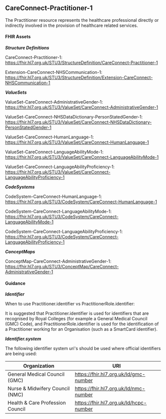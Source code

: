 ## CareConnect-Practitioner-1 ##

The Practitioner resource represents the healthcare professional directly or indirectly involved in the provision of healthcare related services.

#### FHIR Assets ####

***Structure Definitions***
CareConnect-Practitioner-1: <a href="https://fhir.hl7.org.uk/STU3/StructureDefinition/CareConnect-Practitioner-1"> https://fhir.hl7.org.uk/STU3/StructureDefinition/CareConnect-Practitioner-1 </a>
Extension-CareConnect-NHSCommunication-1: <a href="https://fhir.hl7.org.uk/STU3/StructureDefinition/Extension-CareConnect-NHSCommunication-1"> https://fhir.hl7.org.uk/STU3/StructureDefinition/Extension-CareConnect-NHSCommunication-1 </a>


***ValueSets***

ValueSet-CareConnect-AdministrativeGender-1: <a href="https://fhir.hl7.org.uk/STU3/ValueSet/CareConnect-AdministrativeGender-1"> https://fhir.hl7.org.uk/STU3/ValueSet/CareConnect-AdministrativeGender-1 </a>

ValueSet-CareConnect-NHSDataDictionary-PersonStatedGender-1: <a href="https://fhir.hl7.org.uk/STU3/ValueSet/CareConnect-NHSDataDictionary-PersonStatedGender-1"> https://fhir.hl7.org.uk/STU3/ValueSet/CareConnect-NHSDataDictionary-PersonStatedGender-1 </a>

ValueSet-CareConnect-HumanLanguage-1: <a href="https://fhir.hl7.org.uk/STU3/ValueSet/CareConnect-HumanLanguage-1"> https://fhir.hl7.org.uk/STU3/ValueSet/CareConnect-HumanLanguage-1 </a>

ValueSet-CareConnect-LanguageAbilityMode-1: <a href="https://fhir.hl7.org.uk/STU3/ValueSet/CareConnect-LanguageAbilityMode-1"> https://fhir.hl7.org.uk/STU3/ValueSet/CareConnect-LanguageAbilityMode-1 </a>

ValueSet-CareConnect-LanguageAbilityProficiency-1: <a href="https://fhir.hl7.org.uk/STU3/ValueSet/CareConnect-LanguageAbilityProficiency-1"> https://fhir.hl7.org.uk/STU3/ValueSet/CareConnect-LanguageAbilityProficiency-1 </a>
***CodeSystems***CodeSystem-CareConnect-HumanLanguage-1: <a href="https://fhir.hl7.org.uk/STU3/CodeSystem/CareConnect-HumanLanguage-1"> https://fhir.hl7.org.uk/STU3/CodeSystem/CareConnect-HumanLanguage-1 </a>CodeSystem-CareConnect-LanguageAbilityMode-1: <a href="https://fhir.hl7.org.uk/STU3/CodeSystem/CareConnect-LanguageAbilityMode-1"> https://fhir.hl7.org.uk/STU3/CodeSystem/CareConnect-LanguageAbilityMode-1 </a>CodeSystem-CareConnect-LanguageAbilityProficiency-1: <a href="https://fhir.hl7.org.uk/STU3/CodeSystem/CareConnect-LanguageAbilityProficiency-1"> https://fhir.hl7.org.uk/STU3/CodeSystem/CareConnect-LanguageAbilityProficiency-1 </a>

***ConceptMaps***

ConceptMap-CareConnect-AdministrativeGender-1: <a href="https://fhir.hl7.org.uk/STU3/ConceptMap/CareConnect-AdministrativeGender-1"> https://fhir.hl7.org.uk/STU3/ConceptMap/CareConnect-AdministrativeGender-1 </a>



#### Guidance ####

***Identifier***

When to use Practitioner.identifier vs PractitionerRole.identifier:

It is suggested that Practitioner.identifier is used for identifiers that are recognised by Royal Colleges (for example a General Medical Council (GMC) Code), and PractitionerRole.identifier is used for the identification of a Practitioner working for an Organisation (such as a SmartCard identifier).


***Identifier.system***

The following identifier system uri's should be used where official identifiers are being used:

Organization | URI
--- | --- 
General Medical Council (GMC) | https://fhir.hl7.org.uk/Id/gmc-number
Nurse & Midwifery Council (NMC) | https://fhir.hl7.org.uk/Id/nmc-number
Health & Care Profession Council | https://fhir.hl7.org.uk/Id/hcpc-number